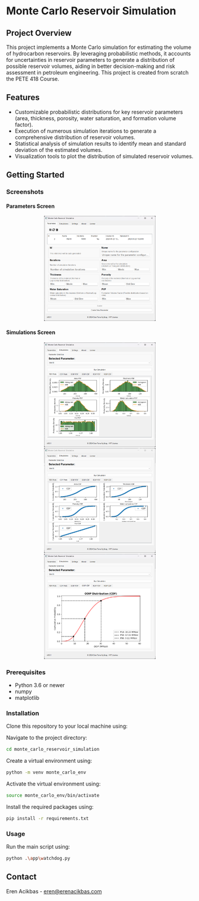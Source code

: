 # Monte Carlo Reservoir Simulation

## Project Overview
This project implements a Monte Carlo simulation for estimating the volume of hydrocarbon reservoirs. By leveraging probabilistic methods, it accounts for uncertainties in reservoir parameters to generate a distribution of possible reservoir volumes, aiding in better decision-making and risk assessment in petroleum engineering. This project is created from scratch the PETE 418 Course.

## Features
- Customizable probabilistic distributions for key reservoir parameters (area, thickness, porosity, water saturation, and formation volume factor).
- Execution of numerous simulation iterations to generate a comprehensive distribution of reservoir volumes.
- Statistical analysis of simulation results to identify mean and standard deviation of the estimated volumes.
- Visualization tools to plot the distribution of simulated reservoir volumes.

## Getting Started

### Screenshots

#### Parameters Screen
<p align="center">
  <img src="static/screenshots/parameters.png" alt="Parameters Screen" width="300"/>

</p>

#### Simulations Screen
<p align="center">
  <img src="static/screenshots/simulations.png" alt="Image 1 Description" width="300"/>
  <img src="static/screenshots/simulations-2.png" alt="Image 2 Description" width="300"/>
  <img src="static/screenshots/simulations-3.png" alt="Image 2 Description" width="300"/>

</p>

### Prerequisites
- Python 3.6 or newer
- numpy
- matplotlib

### Installation
Clone this repository to your local machine using:

Navigate to the project directory:
```sh
cd monte_carlo_reservoir_simulation
```

Create a virtual environment using:
```sh
python -m venv monte_carlo_env
```

Activate the virtual environment using:
```sh
source monte_carlo_env/bin/activate
```

Install the required packages using:
```sh
pip install -r requirements.txt
```

### Usage
Run the main script using:
```sh
python .\app\watchdog.py
```

## Contact
Eren Acikbas - eren@erenacikbas.com
